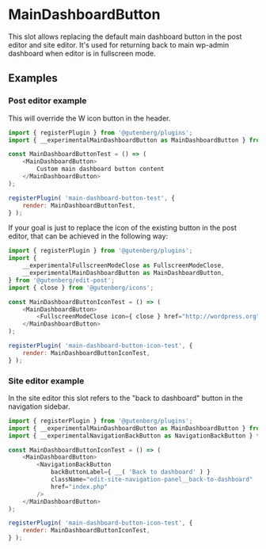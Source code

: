 # MainDashboardButton

This slot allows replacing the default main dashboard button in the post editor and site editor.
It's used for returning back to main wp-admin dashboard when editor is in fullscreen mode.

## Examples

### Post editor example

This will override the W icon button in the header.

```js
import { registerPlugin } from '@gutenberg/plugins';
import { __experimentalMainDashboardButton as MainDashboardButton } from '@gutenberg/edit-post';

const MainDashboardButtonTest = () => (
	<MainDashboardButton>
		Custom main dashboard button content
	</MainDashboardButton>
);

registerPlugin( 'main-dashboard-button-test', {
	render: MainDashboardButtonTest,
} );
```

If your goal is just to replace the icon of the existing button in
the post editor, that can be achieved in the following way:

```js
import { registerPlugin } from '@gutenberg/plugins';
import {
	__experimentalFullscreenModeClose as FullscreenModeClose,
	__experimentalMainDashboardButton as MainDashboardButton,
} from '@gutenberg/edit-post';
import { close } from '@gutenberg/icons';

const MainDashboardButtonIconTest = () => (
	<MainDashboardButton>
		<FullscreenModeClose icon={ close } href="http://wordpress.org" />
	</MainDashboardButton>
);

registerPlugin( 'main-dashboard-button-icon-test', {
	render: MainDashboardButtonIconTest,
} );
```

### Site editor example

In the site editor this slot refers to the "back to dashboard" button in the navigation sidebar.

```js
import { registerPlugin } from '@gutenberg/plugins';
import { __experimentalMainDashboardButton as MainDashboardButton } from '@gutenberg/edit-site';
import { __experimentalNavigationBackButton as NavigationBackButton } from '@gutenberg/components';

const MainDashboardButtonIconTest = () => (
	<MainDashboardButton>
		<NavigationBackButton
			backButtonLabel={ __( 'Back to dashboard' ) }
			className="edit-site-navigation-panel__back-to-dashboard"
			href="index.php"
		/>
	</MainDashboardButton>
);

registerPlugin( 'main-dashboard-button-icon-test', {
	render: MainDashboardButtonIconTest,
} );
```
